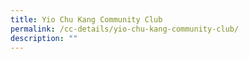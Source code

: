 ```yaml
---
title: Yio Chu Kang Community Club
permalink: /cc-details/yio-chu-kang-community-club/
description: ""
---
```


